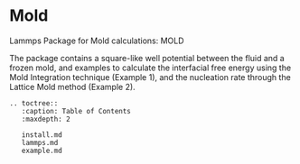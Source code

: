 # Mold

Lammps Package for Mold calculations: MOLD

The package contains a square-like well potential between the fluid and a frozen mold, 
and examples to calculate the interfacial free energy using the Mold Integration technique (Example 1), and the nucleation rate through the Lattice Mold method (Example 2).


```{eval-rst}
.. toctree::
   :caption: Table of Contents
   :maxdepth: 2
   
   install.md
   lammps.md
   example.md
```
